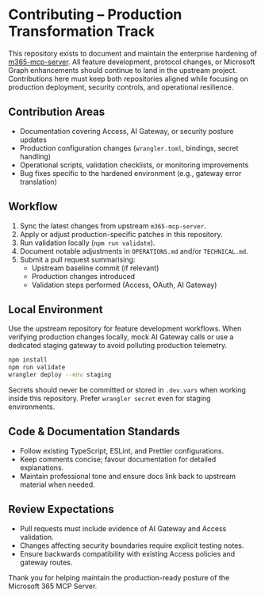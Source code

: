 # Contributing – Production Transformation Track

This repository exists to document and maintain the enterprise hardening of
[m365-mcp-server](https://github.com/nikolanovoselec/m365-mcp-server).
All feature development, protocol changes, or Microsoft Graph enhancements should
continue to land in the upstream project. Contributions here must keep both
repositories aligned while focusing on production deployment, security controls,
and operational resilience.

## Contribution Areas

- Documentation covering Access, AI Gateway, or security posture updates
- Production configuration changes (`wrangler.toml`, bindings, secret handling)
- Operational scripts, validation checklists, or monitoring improvements
- Bug fixes specific to the hardened environment (e.g., gateway error translation)

## Workflow

1. Sync the latest changes from upstream `m365-mcp-server`.
2. Apply or adjust production-specific patches in this repository.
3. Run validation locally (`npm run validate`).
4. Document notable adjustments in `OPERATIONS.md` and/or `TECHNICAL.md`.
5. Submit a pull request summarising:
   - Upstream baseline commit (if relevant)
   - Production changes introduced
   - Validation steps performed (Access, OAuth, AI Gateway)

## Local Environment

Use the upstream repository for feature development workflows. When verifying
production changes locally, mock AI Gateway calls or use a dedicated staging
gateway to avoid polluting production telemetry.

```bash
npm install
npm run validate
wrangler deploy --env staging
```

Secrets should never be committed or stored in `.dev.vars` when working inside this
repository. Prefer `wrangler secret` even for staging environments.

## Code & Documentation Standards

- Follow existing TypeScript, ESLint, and Prettier configurations.
- Keep comments concise; favour documentation for detailed explanations.
- Maintain professional tone and ensure docs link back to upstream material when needed.

## Review Expectations

- Pull requests must include evidence of AI Gateway and Access validation.
- Changes affecting security boundaries require explicit testing notes.
- Ensure backwards compatibility with existing Access policies and gateway routes.

Thank you for helping maintain the production-ready posture of the Microsoft 365 MCP Server.
